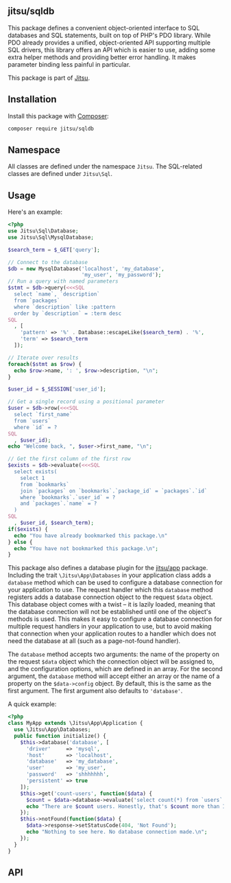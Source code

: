 jitsu/sqldb
-----------

This package defines a convenient object-oriented interface to SQL databases
and SQL statements, built on top of PHP's PDO library. While PDO already
provides a unified, object-oriented API supporting multiple SQL drivers, this
library offers an API which is easier to use, adding some extra helper methods
and providing better error handling. It makes parameter binding less painful in
particular.

This package is part of [Jitsu](https://github.com/bdusell/jitsu).

## Installation

Install this package with [Composer](https://getcomposer.org/):

```sh
composer require jitsu/sqldb
```

## Namespace

All classes are defined under the namespace `Jitsu`. The SQL-related classes
are defined under `Jitsu\Sql`.

## Usage

Here's an example:

```php
<?php
use Jitsu\Sql\Database;
use Jitsu\Sql\MysqlDatabase;

$search_term = $_GET['query'];

// Connect to the database
$db = new MysqlDatabase('localhost', 'my_database',
                        'my_user', 'my_password');
// Run a query with named parameters
$stmt = $db->query(<<<SQL
  select `name`, `description`
  from `packages`
  where `description` like :pattern
  order by `description` = :term desc
SQL
  , [
    'pattern' => '%' . Database::escapeLike($search_term) . '%',
    'term' => $search_term
  ]);

// Iterate over results
foreach($stmt as $row) {
  echo $row->name, ': ', $row->description, "\n";
}

$user_id = $_SESSION['user_id'];

// Get a single record using a positional parameter
$user = $db->row(<<<SQL
  select `first_name`
  from `users`
  where `id` = ?
SQL
  , $user_id);
echo "Welcome back, ", $user->first_name, "\n";

// Get the first column of the first row
$exists = $db->evaluate(<<<SQL
  select exists(
    select 1
    from `bookmarks`
    join `packages` on `bookmarks`.`package_id` = `packages`.`id`
    where `bookmarks`.`user_id` = ?
    and `packages`.`name` = ?
  )
SQL
  , $user_id, $search_term);
if($exists) {
  echo "You have already bookmarked this package.\n"
} else {
  echo "You have not bookmarked this package.\n";
}
```

This package also defines a database plugin for the
[jitsu/app](https://github.com/bdusell/jitsu-app) package.
Including the trait `\Jitsu\App\Databases` in your application class adds a
`database` method which can be used to configure a database connection for
your application to use. The request handler which this `database` method
registers adds a database connection object to the request `$data` object. This
database object comes with a twist &ndash; it is lazily loaded, meaning that
the database connection will not be established until one of the object's
methods is used. This makes it easy to configure a database connection for
multiple request handlers in your application to use, but to avoid making that
connection when your application routes to a handler which does not need the
database at all (such as a page-not-found handler).

The `database` method accepts two arguments: the name of the property on the
request `$data` object which the connection object will be assigned to, and the
configuration options, which are defined in an array. For the second argument,
the `database` method will accept either an array or the name of a property on
the `$data->config` object. By default, this is the same as the first argument.
The first argument also defaults to `'database'`.

A quick example:

```php
<?php
class MyApp extends \Jitsu\App\Application {
  use \Jitsu\App\Databases;
  public function initialize() {
    $this->database('database', [
      'driver'     => 'mysql',
      'host'       => 'localhost',
      'database'   => 'my_database',
      'user'       => 'my_user',
      'password'   => 'shhhhhhh',
      'persistent' => true
    ]);
    $this->get('count-users', function($data) {
      $count = $data->database->evaluate('select count(*) from `users`');
      echo "There are $count users. Honestly, that's $count more than I expected.\n";
    });
    $this->notFound(function($data) {
      $data->response->setStatusCode(404, 'Not Found');
      echo "Nothing to see here. No database connection made.\n";
    });
  }
}
```

## API

